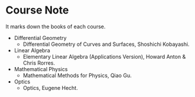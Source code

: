 # Course Note

It marks down the books of each course.

- Differential Geometry
    - Differential Geometry of Curves and Surfaces, Shoshichi Kobayashi.
- Linear Algebra
    - Elementary Linear Algebra (Applications Version), Howard Anton & Chris Rorres.
- Mathematical Physics
    - Mathematical Methods for Physics, Qiao Gu.
- Optics
    - Optics, Eugene Hecht.

